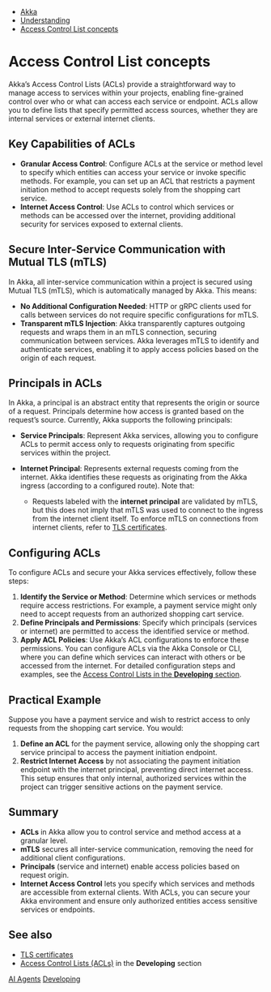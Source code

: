 <!-- <nav> -->
- [Akka](../index.html)
- [Understanding](index.html)
- [Access Control List concepts](acls.html)

<!-- </nav> -->

# Access Control List concepts

Akka’s Access Control Lists (ACLs) provide a straightforward way to manage access to services within your projects, enabling fine-grained control over who or what can access each service or endpoint. ACLs allow you to define lists that specify permitted access sources, whether they are internal services or external internet clients.

## <a href="about:blank#_key_capabilities_of_acls"></a> Key Capabilities of ACLs

- **Granular Access Control**: Configure ACLs at the service or method level to specify which entities can access your service or invoke specific methods. For example, you can set up an ACL that restricts a payment initiation method to accept requests solely from the shopping cart service.
- **Internet Access Control**: Use ACLs to control which services or methods can be accessed over the internet, providing additional security for services exposed to external clients.

## <a href="about:blank#_secure_inter_service_communication_with_mutual_tls_mtls"></a> Secure Inter-Service Communication with Mutual TLS (mTLS)

In Akka, all inter-service communication within a project is secured using Mutual TLS (mTLS), which is automatically managed by Akka. This means:

- **No Additional Configuration Needed**: HTTP or gRPC clients used for calls between services do not require specific configurations for mTLS.
- **Transparent mTLS Injection**: Akka transparently captures outgoing requests and wraps them in an mTLS connection, securing communication between services.
Akka leverages mTLS to identify and authenticate services, enabling it to apply access policies based on the origin of each request.

## <a href="about:blank#_principals_in_acls"></a> Principals in ACLs

In Akka, a principal is an abstract entity that represents the origin or source of a request. Principals determine how access is granted based on the request’s source. Currently, Akka supports the following principals:

- **Service Principals**: Represent Akka services, allowing you to configure ACLs to permit access only to requests originating from specific services within the project.
- **Internet Principal**: Represents external requests coming from the internet. Akka identifies these requests as originating from the Akka ingress (according to a configured route). Note that:

  - Requests labeled with the **internet principal** are validated by mTLS, but this does not imply that mTLS was used to connect to the ingress from the internet client itself. To enforce mTLS on connections from internet clients, refer to [TLS certificates](../operations/tls-certificates.html).

## <a href="about:blank#_configuring_acls"></a> Configuring ACLs

To configure ACLs and secure your Akka services effectively, follow these steps:

1. **Identify the Service or Method**: Determine which services or methods require access restrictions. For example, a payment service might only need to accept requests from an authorized shopping cart service.
2. **Define Principals and Permissions**: Specify which principals (services or internet) are permitted to access the identified service or method.
3. **Apply ACL Policies**: Use Akka’s ACL configurations to enforce these permissions. You can configure ACLs via the Akka Console or CLI, where you can define which services can interact with others or be accessed from the internet.
For detailed configuration steps and examples, see the <a href="../java/access-control.html">Access Control Lists in the **Developing** section</a>.

## <a href="about:blank#_practical_example"></a> Practical Example

Suppose you have a payment service and wish to restrict access to only requests from the shopping cart service. You would:

1. **Define an ACL** for the payment service, allowing only the shopping cart service principal to access the payment initiation endpoint.
2. **Restrict Internet Access** by not associating the payment initiation endpoint with the internet principal, preventing direct internet access.
This setup ensures that only internal, authorized services within the project can trigger sensitive actions on the payment service.

## <a href="about:blank#_summary"></a> Summary

- **ACLs** in Akka allow you to control service and method access at a granular level.
- **mTLS** secures all inter-service communication, removing the need for additional client configurations.
- **Principals** (service and internet) enable access policies based on request origin.
- **Internet Access Control** lets you specify which services and methods are accessible from external clients.
With ACLs, you can secure your Akka environment and ensure only authorized entities access sensitive services or endpoints.

## <a href="about:blank#_see_also"></a> See also

- [TLS certificates](../operations/tls-certificates.html)
- [Access Control Lists (ACLs)](../java/access-control.html) in the **Developing** section

<!-- <footer> -->
<!-- <nav> -->
[AI Agents](ai-agents.html) [Developing](../java/index.html)
<!-- </nav> -->

<!-- </footer> -->

<!-- <aside> -->

<!-- </aside> -->